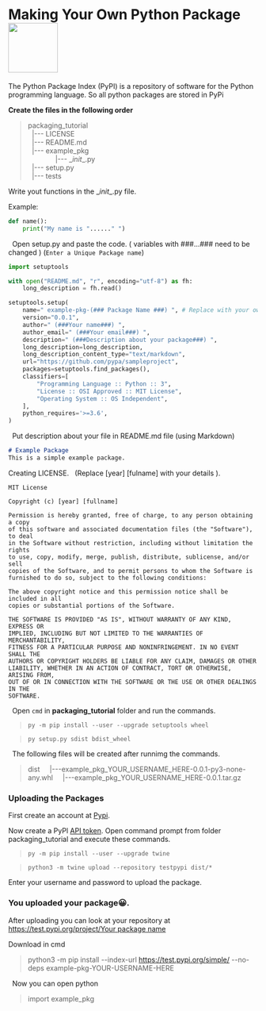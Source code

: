 # Making Your Own Python Package <img src="https://www.freepngimg.com/download/android/72537-icons-python-programming-computer-social-tutorial.png" width="100"/>

The Python Package Index (PyPI) is a repository of software for the Python programming language.
So all python packages are stored in PyPi

__Create the files in the following order__
> packaging_tutorial <br/>
&nbsp; |--- LICENSE <br/>
&nbsp; |--- README.md <br/>
> &nbsp;     |--- example_pkg <br/>
> &nbsp; &nbsp; &nbsp; &nbsp; &nbsp;   &nbsp; &nbsp;       |---    \__init__.py <br/>
> &nbsp; |--- setup.py <br/>
> &nbsp; |--- tests <br/>


Write yout functions in the \__init__.py file.

Example:
```python
def name():
    print("My name is "......" ")
```

&nbsp;
Open setup.py and paste the code. ( variables with ###...### need to be changed ) (`Enter a Unique Package name`)

```python
import setuptools

with open("README.md", "r", encoding="utf-8") as fh:
    long_description = fh.read()

setuptools.setup(
    name=" example-pkg-(### Package Name ###) ", # Replace with your own username
    version="0.0.1",
    author=" (###Your name###) ",
    author_email=" (###Your email###) ",
    description=" (###Description about your package###) ",
    long_description=long_description,
    long_description_content_type="text/markdown",
    url="https://github.com/pypa/sampleproject",
    packages=setuptools.find_packages(),
    classifiers=[
        "Programming Language :: Python :: 3",
        "License :: OSI Approved :: MIT License",
        "Operating System :: OS Independent",
    ],
    python_requires='>=3.6',
)
```
&nbsp;
Put description about your file in README.md file (using Markdown)

```markdown
# Example Package
This is a simple example package.
```

Creating LICENSE. &nbsp; (Replace [year] \[fulname] with your details ).

```text
MIT License

Copyright (c) [year] [fullname]

Permission is hereby granted, free of charge, to any person obtaining a copy
of this software and associated documentation files (the "Software"), to deal
in the Software without restriction, including without limitation the rights
to use, copy, modify, merge, publish, distribute, sublicense, and/or sell
copies of the Software, and to permit persons to whom the Software is
furnished to do so, subject to the following conditions:

The above copyright notice and this permission notice shall be included in all
copies or substantial portions of the Software.

THE SOFTWARE IS PROVIDED "AS IS", WITHOUT WARRANTY OF ANY KIND, EXPRESS OR
IMPLIED, INCLUDING BUT NOT LIMITED TO THE WARRANTIES OF MERCHANTABILITY,
FITNESS FOR A PARTICULAR PURPOSE AND NONINFRINGEMENT. IN NO EVENT SHALL THE
AUTHORS OR COPYRIGHT HOLDERS BE LIABLE FOR ANY CLAIM, DAMAGES OR OTHER
LIABILITY, WHETHER IN AN ACTION OF CONTRACT, TORT OR OTHERWISE, ARISING FROM,
OUT OF OR IN CONNECTION WITH THE SOFTWARE OR THE USE OR OTHER DEALINGS IN THE
SOFTWARE.
```
&nbsp;
Open `cmd` in __packaging_tutorial__ folder and run the commands.

>`py -m pip install --user --upgrade setuptools wheel`

>`py setup.py sdist bdist_wheel`


&nbsp;
The following files will be created after runnimg the commands.
>dist
> &nbsp;  &nbsp; |---example_pkg_YOUR_USERNAME_HERE-0.0.1-py3-none-any.whl
> &nbsp; &nbsp; |---example_pkg_YOUR_USERNAME_HERE-0.0.1.tar.gz


### Uploading the Packages 
First create an account at [Pypi](https://test.pypi.org/account/register/).

Now create a PyPl [API token](https://test.pypi.org/help/#apitoken).
Open command prompt from folder packaging_tutorial and execute these commands.
&nbsp;
>`py -m pip install --user --upgrade twine`

>`python3 -m twine upload --repository testpypi dist/*`

Enter your username and password to upload the package.


### You uploaded your package😀.

After uploading you can look at your repository at [https://test.pypi.org/project/Your package name](https://test.pypi.org/project/example-pkg-YOUR-USERNAME-HERE)

Download in cmd

>python3 -m pip install --index-url https://test.pypi.org/simple/ --no-deps example-pkg-YOUR-USERNAME-HERE

&nbsp;
Now you can open python
>import example_pkg

